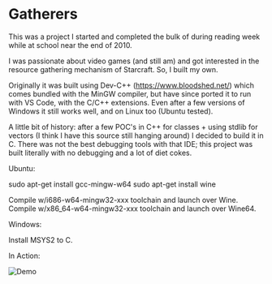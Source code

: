# Gatherers

This was a project I started and completed the bulk of during reading week while at school near the end of 2010.

I was passionate about video games (and still am) and got interested in the resource gathering mechanism of Starcraft. So, I built my own.

Originally it was built using Dev-C++ (https://www.bloodshed.net/) which comes bundled with the MinGW compiler, but have since ported it to run with VS Code, with the C/C++ extensions. Even after a few versions of Windows it still works well, and on Linux too (Ubuntu tested). 

A little bit of history: after a few POC's in C++ for classes + using stdlib for vectors (I think I have this source still hanging around) I decided to build it in C. There was not the best debugging tools with that IDE; this project was built literally with no debugging and a lot of diet cokes.

Ubuntu:

sudo apt-get install gcc-mingw-w64
sudo apt-get install wine

Compile w/i686-w64-mingw32-xxx toolchain and launch over Wine.
Compile w/x86_64-w64-mingw32-xxx toolchain and launch over Wine64.

Windows:

Install MSYS2 to C.

In Action:

![Demo](Gatherers.gif)
